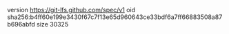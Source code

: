 version https://git-lfs.github.com/spec/v1
oid sha256:b4ff60e199e3430f67c7f13e65d960643ce33bdf6a7ff66883508a87b696abfd
size 30325
